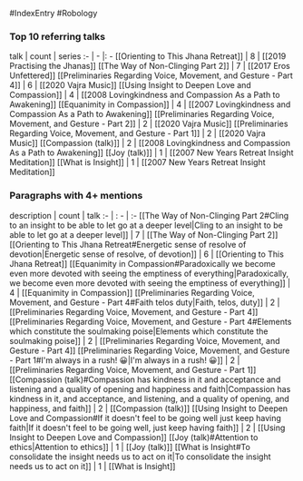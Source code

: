 #IndexEntry #Robology

### Top 10 referring talks
talk | count | series
:- | - |: -
[[Orienting to This Jhana Retreat]] | 8 | [[2019 Practising the Jhanas]]
[[The Way of Non-Clinging Part 2]] | 7 | [[2017 Eros Unfettered]]
[[Preliminaries Regarding Voice, Movement, and Gesture - Part 4]] | 6 | [[2020 Vajra Music]]
[[Using Insight to Deepen Love and Compassion]] | 4 | [[2008 Lovingkindness and Compassion As a Path to Awakening]]
[[Equanimity in Compassion]] | 4 | [[2007 Lovingkindness and Compassion As a Path to Awakening]]
[[Preliminaries Regarding Voice, Movement, and Gesture - Part 2]] | 2 | [[2020 Vajra Music]]
[[Preliminaries Regarding Voice, Movement, and Gesture - Part 1]] | 2 | [[2020 Vajra Music]]
[[Compassion (talk)]] | 2 | [[2008 Lovingkindness and Compassion As a Path to Awakening]]
[[Joy (talk)]] | 1 | [[2007 New Years Retreat Insight Meditation]]
[[What is Insight]] | 1 | [[2007 New Years Retreat Insight Meditation]]

### Paragraphs with 4+ mentions
description | count | talk
:- | : - | :-
[[The Way of Non-Clinging Part 2#Cling to an insight to be able to let go at a deeper level\|Cling to an insight to be able to let go at a deeper level]] | 7 | [[The Way of Non-Clinging Part 2]]
[[Orienting to This Jhana Retreat#Energetic sense of resolve of devotion\|Energetic sense of resolve, of devotion]] | 6 | [[Orienting to This Jhana Retreat]]
[[Equanimity in Compassion#Paradoxically we become even more devoted with seeing the emptiness of everything\|Paradoxically, we become even more devoted with seeing the emptiness of everything]] | 4 | [[Equanimity in Compassion]]
[[Preliminaries Regarding Voice, Movement, and Gesture - Part 4#Faith telos duty\|Faith, telos, duty]] | 2 | [[Preliminaries Regarding Voice, Movement, and Gesture - Part 4]]
[[Preliminaries Regarding Voice, Movement, and Gesture - Part 4#Elements which constitute the soulmaking poise\|Elements which constitute the soulmaking poise]] | 2 | [[Preliminaries Regarding Voice, Movement, and Gesture - Part 4]]
[[Preliminaries Regarding Voice, Movement, and Gesture - Part 1#I'm always in a rush! 😀\|I'm always in a rush! 😀]] | 2 | [[Preliminaries Regarding Voice, Movement, and Gesture - Part 1]]
[[Compassion (talk)#Compassion has kindness in it and acceptance and listening and a quality of opening and happiness and faith\|Compassion has kindness in it, and acceptance, and listening, and a quality of opening, and happiness, and faith]] | 2 | [[Compassion (talk)]]
[[Using Insight to Deepen Love and Compassion#If it doesn't feel to be going well just keep having faith\|If it doesn't feel to be going well, just keep having faith]] | 2 | [[Using Insight to Deepen Love and Compassion]]
[[Joy (talk)#Attention to ethics\|Attention to ethics]] | 1 | [[Joy (talk)]]
[[What is Insight#To consolidate the insight needs us to act on it\|To consolidate the insight needs us to act on it]] | 1 | [[What is Insight]]

